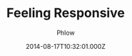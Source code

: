 ---
title: Feeling Responsive
github: https://github.com/Phlow/feeling-responsive
demo: https://phlow.github.io/feeling-responsive/
author: Phlow
ssg:
  - Jekyll
cms:
  - Markdown
date: 2014-08-17T10:32:01.000Z
description: >-
  »Feeling Responsive« is a free flexible theme for Jekyll built on Foundation
  framework. You can use it for your company site, as a portfolio or as a blog.
draft: false
publish_date: '2014-08-17T10:32:01Z'
update_date: '2022-08-01T08:14:15Z'
github_star: 752
github_fork: 1118
---